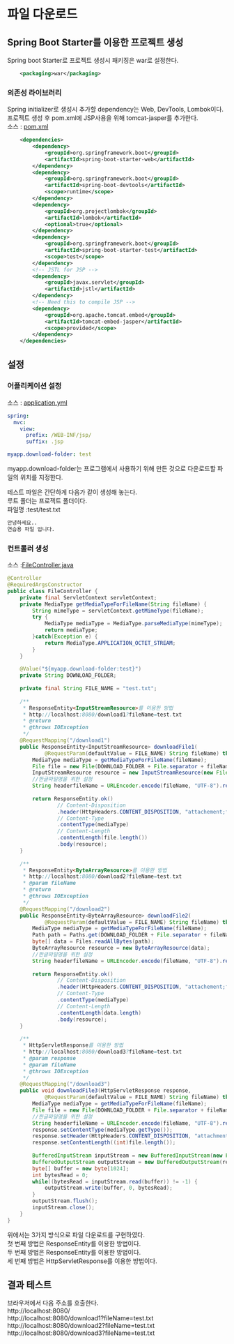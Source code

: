 # 파일 다운로드

## Spring Boot Starter를 이용한 프로젝트 생성
Spring boot Starter로 프로젝트 생성시 패키징은 war로 설정한다.
```xml
	<packaging>war</packaging>
```

### 의존성 라이브러리
Spring initializer로 생성시 추가할 dependency는 Web, DevTools, Lombok이다.  
프로젝트 생성 후 pom.xml에 JSP사용을 위해 tomcat-jasper를 추가한다.  
소스 : [pom.xml](pom.xml)
```xml
	<dependencies>
		<dependency>
			<groupId>org.springframework.boot</groupId>
			<artifactId>spring-boot-starter-web</artifactId>
		</dependency>
		<dependency>
			<groupId>org.springframework.boot</groupId>
			<artifactId>spring-boot-devtools</artifactId>
			<scope>runtime</scope>
		</dependency>
		<dependency>
			<groupId>org.projectlombok</groupId>
			<artifactId>lombok</artifactId>
			<optional>true</optional>
		</dependency>
		<dependency>
			<groupId>org.springframework.boot</groupId>
			<artifactId>spring-boot-starter-test</artifactId>
			<scope>test</scope>
		</dependency>
 		<!-- JSTL for JSP -->
		<dependency>
			<groupId>javax.servlet</groupId>
			<artifactId>jstl</artifactId>
		</dependency>
		<!-- Need this to compile JSP -->
		<dependency>
			<groupId>org.apache.tomcat.embed</groupId>
			<artifactId>tomcat-embed-jasper</artifactId>
			<scope>provided</scope>
		</dependency>
	</dependencies>
```

## 설정
### 어플리케이션 설정
소스 : [application.yml](src/main/resources/application.yml)  
```yml
spring:
  mvc:
    view:
      prefix: /WEB-INF/jsp/
      suffix: .jsp

myapp.download-folder: test
```

myapp.download-folder는 프로그램에서 사용하기 위해 만든 것으로 다운로드할 파일의 위치를 지정한다.  

테스트 파일은 간단하게 다음가 같이 생성해 놓는다.  
루트 폴더는 프로젝트 폴더이다.  
파일명 :test/test.txt  
```txt
안녕하세요..
연습용 파일 입니다.
```
### 컨트롤러 생성
소스 :[FileController.java](src/main/java/com/linor/singer/controller/FileController.java)  

```java
@Controller
@RequiredArgsConstructor
public class FileController {
	private final ServletContext servletContext;
	private MediaType getMediaTypeForFileName(String fileName) {
		String mimeType = servletContext.getMimeType(fileName);
		try {
			MediaType mediaType = MediaType.parseMediaType(mimeType);
			return mediaType;
		}catch(Exception e) {
			return MediaType.APPLICATION_OCTET_STREAM;
		}
	}
	
	@Value("${myapp.download-folder:test}")
	private String DOWNLOAD_FOLDER;
	
	private final String FILE_NAME = "test.txt";
	
	/**
	 * ResponseEntity<InputStreamResource>를 이용한 방법
	 * http://localhost:8080/download1?fileName=test.txt
	 * @return
	 * @throws IOException
	 */
	@RequestMapping("/download1")
	public ResponseEntity<InputStreamResource> downloadFile1(
			@RequestParam(defaultValue = FILE_NAME) String fileName) throws IOException{
		MediaType mediaType = getMediaTypeForFileName(fileName);
		File file = new File(DOWNLOAD_FOLDER + File.separator + fileName);
		InputStreamResource resource = new InputStreamResource(new FileInputStream(file));
		//한글파일명을 위한 설정
		String headerfileName = URLEncoder.encode(fileName, "UTF-8").replaceAll("\\+", "%20");
		
		return ResponseEntity.ok()
				// Content-Disposition
				.header(HttpHeaders.CONTENT_DISPOSITION, "attachement;filename=" + headerfileName)
				// Content-Type
				.contentType(mediaType)
				// Content-Length
				.contentLength(file.length())
				.body(resource);
	}
	
	/**
	 * ResponseEntity<ByteArrayResource>를 이용한 방법
	 * http://localhost:8080/download2?fileName=test.txt
	 * @param fileName
	 * @return
	 * @throws IOException
	 */
	@RequestMapping("/download2")
	public ResponseEntity<ByteArrayResource> downloadFile2(
			@RequestParam(defaultValue = FILE_NAME) String fileName) throws IOException{
		MediaType mediaType = getMediaTypeForFileName(fileName);
		Path path = Paths.get(DOWNLOAD_FOLDER + File.separator + fileName);
		byte[] data = Files.readAllBytes(path);
		ByteArrayResource resource = new ByteArrayResource(data);
		//한글파일명을 위한 설정
		String headerfileName = URLEncoder.encode(fileName, "UTF-8").replaceAll("\\+", "%20");
		
		return ResponseEntity.ok()
				// Content-Disposition
				.header(HttpHeaders.CONTENT_DISPOSITION, "attachement;filename=" + headerfileName)
				// Content-Type
				.contentType(mediaType)
				// Content-Length
				.contentLength(data.length)
				.body(resource);
	}
	
	/**
	 * HttpServletResponse를 이용한 방법
	 * http://localhost:8080/download3?fileName=test.txt
	 * @param response
	 * @param fileName
	 * @throws IOException
	 */
	@RequestMapping("/download3")
	public void downloadFile3(HttpServletResponse response, 
			@RequestParam(defaultValue = FILE_NAME) String fileName) throws IOException{
		MediaType mediaType = getMediaTypeForFileName(fileName);
		File file = new File(DOWNLOAD_FOLDER + File.separator + fileName);
		//한글파일명을 위한 설정
		String headerfileName = URLEncoder.encode(fileName, "UTF-8").replaceAll("\\+", "%20");
		response.setContentType(mediaType.getType());
		response.setHeader(HttpHeaders.CONTENT_DISPOSITION, "attachment;filename=" + headerfileName);
		response.setContentLength((int)file.length());
		
		BufferedInputStream inputStream = new BufferedInputStream(new FileInputStream(file));
		BufferedOutputStream outputStream = new BufferedOutputStream(response.getOutputStream());
		byte[] buffer = new byte[1024];
		int bytesRead = 0;
		while((bytesRead = inputStream.read(buffer)) != -1) {
			outputStream.write(buffer, 0, bytesRead);
		}
		outputStream.flush();
		inputStream.close();
	}
}
```
위에서는 3가지 방식으로 파일 다운로드를 구현하였다.  
첫 번째 방법은 ResponseEntity<InputStreamResource>를 이용한 방법이다.  
두 번째 방법은 ResponseEntity<ByteArrayResource>를 이용한 방법이다.  
세 번째 방법은 HttpServletResponse를 이용한 방법이다.  

## 결과 테스트
브라우저에서 다음 주소를 호출한다.  
http://localhost:8080/  
http://localhost:8080/download1?fileName=test.txt  
http://localhost:8080/download2?fileName=test.txt  
http://localhost:8080/download3?fileName=test.txt
 